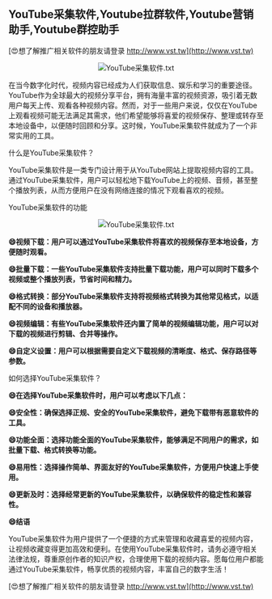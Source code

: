 ## **YouTube采集软件,Youtube拉群软件,Youtube营销助手,Youtube群控助手**

[😍想了解推广相关软件的朋友请登录 http://www.vst.tw](http://www.vst.tw)

 <center><img src="https://vst.tw/MP4/tuiguang/png/6.png" alt="YouTube采集软件.txt"></center>

在当今数字化时代，视频内容已经成为人们获取信息、娱乐和学习的重要途径。YouTube作为全球最大的视频分享平台，拥有海量丰富的视频资源，吸引着无数用户每天上传、观看各种视频内容。然而，对于一些用户来说，仅仅在YouTube上观看视频可能无法满足其需求，他们希望能够将喜爱的视频保存、整理或转存至本地设备中，以便随时回顾和分享。这时候，YouTube采集软件就成为了一个非常实用的工具。

什么是YouTube采集软件？

YouTube采集软件是一类专门设计用于从YouTube网站上提取视频内容的工具。通过YouTube采集软件，用户可以轻松地下载YouTube上的视频、音频，甚至整个播放列表，从而方便用户在没有网络连接的情况下观看喜欢的视频。

YouTube采集软件的功能

 <center><img src="https://vst.tw/MP4/tuiguang/png/1.png" alt="YouTube采集软件.txt"></center>

**😄视频下载：用户可以通过YouTube采集软件将喜欢的视频保存至本地设备，方便随时观看。**

**😄批量下载：一些YouTube采集软件支持批量下载功能，用户可以同时下载多个视频或整个播放列表，节省时间和精力。**

**😄格式转换：部分YouTube采集软件支持将视频格式转换为其他常见格式，以适配不同的设备和播放器。**

**😄视频编辑：有些YouTube采集软件还内置了简单的视频编辑功能，用户可以对下载的视频进行剪辑、合并等操作。**

**😄自定义设置：用户可以根据需要自定义下载视频的清晰度、格式、保存路径等参数。**

如何选择YouTube采集软件？

**😄在选择YouTube采集软件时，用户可以考虑以下几点：**

**😄安全性：确保选择正规、安全的YouTube采集软件，避免下载带有恶意软件的工具。**

**😄功能全面：选择功能全面的YouTube采集软件，能够满足不同用户的需求，如批量下载、格式转换等功能。**

**😄易用性：选择操作简单、界面友好的YouTube采集软件，方便用户快速上手使用。**

**😄更新及时：选择经常更新的YouTube采集软件，以确保软件的稳定性和兼容性。**

**😄结语**

YouTube采集软件为用户提供了一个便捷的方式来管理和收藏喜爱的视频内容，让视频收藏变得更加高效和便利。在使用YouTube采集软件时，请务必遵守相关法律法规，尊重原创作者的知识产权，合理使用下载的视频内容。愿每位用户都能通过YouTube采集软件，畅享优质的视频内容，丰富自己的数字生活！

[😍想了解推广相关软件的朋友请登录 http://www.vst.tw](http://www.vst.tw)



